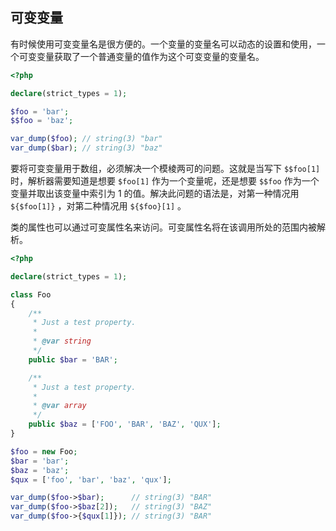 ## 可变变量

有时候使用可变变量名是很方便的。一个变量的变量名可以动态的设置和使用，一个可变变量获取了一个普通变量的值作为这个可变变量的变量名。

```php
<?php

declare(strict_types = 1);

$foo = 'bar';
$$foo = 'baz';

var_dump($foo); // string(3) "bar"
var_dump($bar); // string(3) "baz"

```

要将可变变量用于数组，必须解决一个模棱两可的问题。这就是当写下 `$$foo[1]` 时，解析器需要知道是想要 `$foo[1]` 作为一个变量呢，还是想要 `$$foo` 作为一个变量并取出该变量中索引为 1 的值。解决此问题的语法是，对第一种情况用 `${$foo[1]}` ，对第二种情况用 `${$foo}[1]` 。

类的属性也可以通过可变属性名来访问。可变属性名将在该调用所处的范围内被解析。

```php
<?php

declare(strict_types = 1);

class Foo
{
    /**
     * Just a test property.
     *
     * @var string
     */
    public $bar = 'BAR';

    /**
     * Just a test property.
     *
     * @var array
     */
    public $baz = ['FOO', 'BAR', 'BAZ', 'QUX'];
}

$foo = new Foo;
$bar = 'bar';
$baz = 'baz';
$qux = ['foo', 'bar', 'baz', 'qux'];

var_dump($foo->$bar);      // string(3) "BAR"
var_dump($foo->$baz[2]);   // string(3) "BAZ"
var_dump($foo->{$qux[1]}); // string(3) "BAR"

```

